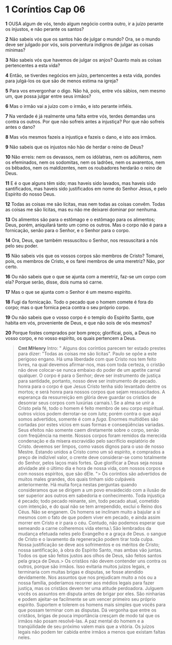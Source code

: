 # 1 Coríntios Cap 06

**1** 	OUSA algum de vós, tendo algum negócio contra outro, ir a juízo perante os injustos, e não perante os santos?

**2** 	Não sabeis vós que os santos hão de julgar o mundo? Ora, se o mundo deve ser julgado por vós, sois porventura indignos de julgar as coisas mínimas?

**3** 	Não sabeis vós que havemos de julgar os anjos? Quanto mais as coisas pertencentes a esta vida?

**4** 	Então, se tiverdes negócios em juízo, pertencentes a esta vida, pondes para julgá-los os que são de menos estima na igreja?

**5** 	Para vos envergonhar o digo. Não há, pois, entre vós sábios, nem mesmo um, que possa julgar entre seus irmãos?

**6** 	Mas o irmão vai a juízo com o irmão, e isto perante infiéis.

**7** 	Na verdade é já realmente uma falta entre vós, terdes demandas uns contra os outros. Por que não sofreis antes a injustiça? Por que não sofreis antes o dano?

**8** 	Mas vós mesmos fazeis a injustiça e fazeis o dano, e isto aos irmãos.

**9** 	Não sabeis que os injustos não hão de herdar o reino de Deus?

**10** 	Não erreis: nem os devassos, nem os idólatras, nem os adúlteros, nem os efeminados, nem os sodomitas, nem os ladrões, nem os avarentos, nem os bêbados, nem os maldizentes, nem os roubadores herdarão o reino de Deus.

**11** 	E é o que alguns têm sido; mas haveis sido lavados, mas haveis sido santificados, mas haveis sido justificados em nome do Senhor Jesus, e pelo Espírito do nosso Deus.

**12** 	Todas as coisas me são lícitas, mas nem todas as coisas convêm. Todas as coisas me são lícitas, mas eu não me deixarei dominar por nenhuma.

**13** 	Os alimentos são para o estômago e o estômago para os alimentos; Deus, porém, aniquilará tanto um como os outros. Mas o corpo não é para a fornicação, senão para o Senhor, e o Senhor para o corpo.

**14** 	Ora, Deus, que também ressuscitou o Senhor, nos ressuscitará a nós pelo seu poder.

**15** 	Não sabeis vós que os vossos corpos são membros de Cristo? Tomarei, pois, os membros de Cristo, e os farei membros de uma meretriz? Não, por certo.

**16** 	Ou não sabeis que o que se ajunta com a meretriz, faz-se um corpo com ela? Porque serão, disse, dois numa só carne.

**17** 	Mas o que se ajunta com o Senhor é um mesmo espírito.

**18** 	Fugi da fornicação. Todo o pecado que o homem comete é fora do corpo; mas o que fornica peca contra o seu próprio corpo.

**19** 	Ou não sabeis que o vosso corpo é o templo do Espírito Santo, que habita em vós, proveniente de Deus, e que não sois de vós mesmos?

**20** 	Porque fostes comprados por bom preço; glorificai, pois, a Deus no vosso corpo, e no vosso espírito, os quais pertencem a Deus.


> **Cmt MHenry** Intro: " Alguns dos coríntios parecem ter estado prestes para dizer: "Todas as coisas me são lícitas". Paulo se opõe a este perigoso engano. Há uma liberdade com que Cristo nos tem feito livres, na qual devemos afirmar-nos, mas com toda certeza, o cristão não deve colocar-se nunca embaixo do poder de um apetite carnal qualquer. O corpo é para o Senhor; deve ser instrumento de justiça para santidade, portanto, nosso deve ser instrumento de pecado. honra para o corpo é que Jesus Cristo tenha sido levantado dentre os mortos; e será honra para nossos corpos que sejam ressuscitados. A esperança da ressurreição em glória deve guardar os cristãos de desonrar seus corpos com luxúrias carnais.\ Se a alma se unir a Cristo pela fé, todo o homem é feito membro de seu corpo espiritual. outros vícios podem derrotar-se com *luta*; porém contra o que aqui somos advertidos, somente é com a *fuga*. Enormes multidões são cortadas por estes vícios em suas formas e conseqüências variadas. Seus efeitos não somente caem diretamente sobre o corpo, senão com freqüência na mente. Nossos corpos foram remidos da merecida condenação e da mísera escravidão pelo sacrifício expiatório de Cristo. devemos ser limpos, como vasos dignos para o uso de nosso Mestre. Estando unidos a Cristo como um só espírito, e comprados a preço de indizível valor, o crente deve considerar-se como totalmente do Senhor, pelos laços mais fortes. Que glorificar a Deus seja nossa atividade até o último dia e hora de nossa vida, com nossos corpos e com nossos espíritos, que são dEle. "> Os coríntios são advertidos de muitos males grandes, dos quais tinham sido culpáveis anteriormente. Há muita força nestas perguntas quando consideramos que se dirigem a um povo envaidecido com a ilusão de ser superior aos outros em sabedoria e conhecimento. Toda injustiça é pecado; todo pecado reinante, sim, todo pecado atual, cometido com intenção, e do qual não se tem arrependido, exclui o Reino dos Céus. Não se enganem. Os homens se inclinam muito a bajular a si mesmos com o fato de que podem viver em pecado, e ainda assim morrer em Cristo e ir para o céu. Contudo, não podemos esperar que semeando a carne colheremos vida eterna.\ São lembrados da mudança efetuada neles pelo Evangelho e a graça de Deus. o sangue de Cristo e o lavamento da regeneração podem tirar toda culpa. Nossa justificação se deve aos sofrimentos e os méritos de Cristo; nossa santificação, à obra do Espírito Santo, mas ambas vão juntas. Todos os que são feitos justos aos olhos de Deus, são feitos santos pela graça de Deus.> Os cristãos não devem contender uns contra os outros, porque são irmãos. Isso evitaria muitos juízos legais, e terminaria com muitas brigas e disputas, se fosse atendido devidamente. Nos assuntos que nos prejudicam muito a nós ou a nossa família, poderíamos recorrer aos médios legais para fazer justiça, mas os cristãos devem ter uma atitude perdoadora. Julguem vocês os assuntos em disputa antes de brigar por eles. São ninharias e podem ajeitar-se facilmente se um vencer primeiro seu próprio espírito. Suportem e tolerem os homens mais simples que vocês para que possam terminar com as disputas. Dá vergonha que entre os cristãos, brigas de pouca importância cresçam de modo tal que os irmãos não posam resolvê-las. A paz mental do homem e a tranqüilidade de seu próximo valem mais que a vitória. Os juízos legais não podem ter cabida entre irmãos a menos que existam faltas neles.